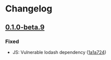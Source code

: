 # Changelog

## [0.1.0-beta.9](https://github.com/flarum/embed/compare/v0.1.0-beta.8...v0.1.0-beta.9)

### Fixed
- JS: Vulnerable lodash dependency ([1a1a724](https://github.com/flarum/embed/commit/1a1a72477bfa1eec5da3a09aaf70a5942616d65d))

